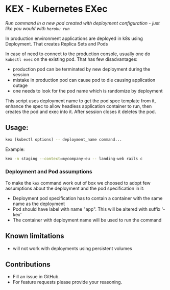 # KEX - Kubernetes EXec
_Run command in a new pod created with deployment configuration - just like you would with `heroku run`_

In production environment applications are deployed in k8s
using Deployment. That creates Replica Sets and Pods

In case of need to connect to the production console,
usually one do `kubectl exec` on the existing pod. That has few disadvantages:
- production pod can be terminated by new deployment during the session
- mistake in production pod can cause pod to die causing application outage
- one needs to look for the pod name which is randomize by deployment

This script uses deployment name to get the pod spec template from it,
enhance the spec to allow headless application container to run, then
creates the pod and exec into it. After session closes it deletes the pod.

## Usage:

```sh
kex [kubectl options] -- deployment_name command...
```

Example:

```sh
kex -n staging --context=mycompany-eu -- landing-web rails c
```

### Deployment and Pod assumptions

To make the `kex` command work out of box we choosed to adopt few assumptions
about the deployment and the pod specification in it:

- Deployment pod specification has to contain a container with the same name as the deployment
- Pod should have label with name "app". This will be altered with suffix '-kex'
- The container with deployment name will be used to run the command

## Known limitations

- will not work with deployments using persistent volumes

## Contributions

- Fill an issue in GitHub.
- For feature requests please provide your reasoning.

